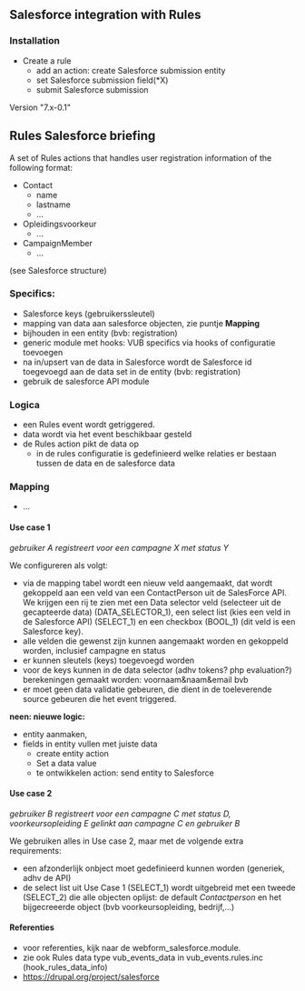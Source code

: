 ## Salesforce integration with Rules

### Installation
- Create a rule
  - add an action: create Salesforce submission entity
  - set Salesforce submission field(*X)
  - submit Salesforce submission


Version "7.x-0.1"

## Rules Salesforce briefing

A set of Rules actions that handles user registration information of the following format:

- Contact
  - name
  - lastname
  - ...
- Opleidingsvoorkeur
  - ...
- CampaignMember
  - ...

(see Salesforce structure)

### Specifics:

- Salesforce keys (gebruikerssleutel)
- mapping van data aan salesforce objecten, zie puntje **Mapping**
- bijhouden in een entity (bvb: registration)
- generic module met hooks: VUB specifics via hooks of configuratie toevoegen
- na in/upsert van de data in Salesforce wordt de Salesforce id toegevoegd aan de data set in de entity (bvb: registration)
- gebruik de salesforce API module

### Logica

- een Rules event wordt getriggered. 
- data wordt via het event beschikbaar gesteld
- de Rules action pikt de data op
  - in de rules configuratie is gedefinieerd welke relaties er bestaan tussen de data en de salesforce data
  
### Mapping

- … 

  
####  Use case 1

*gebruiker A registreert voor een campagne X met status Y*

We configureren als volgt:

- via de mapping tabel wordt een nieuw veld aangemaakt, dat wordt gekoppeld aan een veld van een ContactPerson uit de SalesForce API. We krijgen een rij te zien met een Data selector veld (selecteer uit de gecapteerde data) (DATA_SELECTOR_1), een select list (kies een veld in de Salesforce API) (SELECT_1) en een checkbox (BOOL_1) (dit veld is een Salesforce key).
- alle velden die gewenst zijn kunnen aangemaakt worden en gekoppeld worden, inclusief campagne en status
- er kunnen sleutels (keys) toegevoegd worden
- voor de keys kunnen in de data selector (adhv tokens? php evaluation?) berekeningen gemaakt worden: voornaam&naam&email bvb
- er moet geen data validatie gebeuren, die dient in de toeleverende source gebeuren die het event triggered.

**neen: nieuwe logic:**

- entity aanmaken,
- fields in entity vullen met juiste data
  - create entity action
  - Set a data value
  - te ontwikkelen action: send entity to Salesforce


####  Use case 2

*gebruiker B registreert voor een campagne C met status D, voorkeursopleiding E gelinkt aan campagne C en gebruiker B*

We gebruiken alles in Use case 2, maar met de volgende extra requirements:

- een afzonderlijk onbject moet gedefinieerd kunnen worden (generiek, adhv de API)
- de select list uit Use Case 1 (SELECT_1) wordt uitgebreid met een tweede (SELECT_2) die alle objecten oplijst: de default *Contactperson* en het bijgecreeerde object (bvb voorkeursopleiding, bedrijf,...)

#### Referenties

- voor referenties, kijk naar de webform_salesforce.module.
- zie ook Rules data type vub_events_data in vub_events.rules.inc (hook_rules_data_info)
- https://drupal.org/project/salesforce